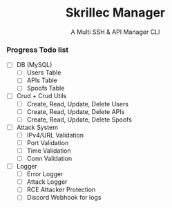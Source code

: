 <div align="center">
<h1>Skrillec Manager</h1>
</div>

<div align="center">
<p>A Multi SSH & API Manager CLI</p>
</div>

### Progress Todo list
- [ ] DB (MySQL)
    - [ ] Users Table
    - [ ] APIs Table
    - [ ] Spoofs Table
- [ ] Crud + Crud Utils
    - [ ] Create, Read, Update, Delete Users
    - [ ] Create, Read, Update, Delete APIs
    - [ ] Create, Read, Update, Delete Spoofs
- [ ] Attack System
    - [ ] IPv4/URL Validation
    - [ ] Port Validation
    - [ ] Time Validation
    - [ ] Conn Validation
- [ ] Logger
    - [ ] Error Logger
    - [ ] Attack Logger
    - [ ] RCE Attacker Protection
    - [ ] Discord Webhook for logs
